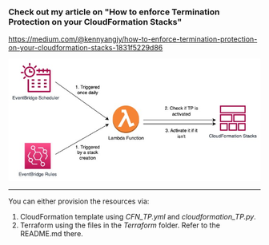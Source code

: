 ### Check out my article on "How to enforce Termination Protection on your CloudFormation Stacks"
https://medium.com/@kennyangjy/how-to-enforce-termination-protection-on-your-cloudformation-stacks-1831f5229d86

![Automate Enforcing Termination Protection](./CFN-TP.jpg?raw=true "Automate Enforcing Termination Protection")

---
You can either provision the resources via:
1. CloudFormation template using *CFN_TP.yml* and *cloudformation_TP.py*.<br>
2. Terraform using the files in the *Terraform* folder. Refer to the README.md there.